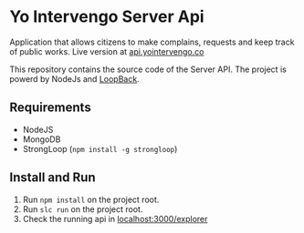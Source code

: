 Yo Intervengo Server Api
========================
Application that allows citizens to make complains, requests and keep track of public works.
Live version at [api.yointervengo.co](http://api.yointervengo.co/explorer)

This repository contains the source code of the Server API.
The project is powerd by NodeJs and [LoopBack](http://loopback.io).

Requirements
------------
- NodeJS
- MongoDB
- StrongLoop (`npm install -g strongloop`)

Install and Run
---------------
1. Run `npm install` on the project root.
2. Run `slc run` on the project root.
3. Check the running api in [localhost:3000/explorer](http://localhost:3000/explorer)
